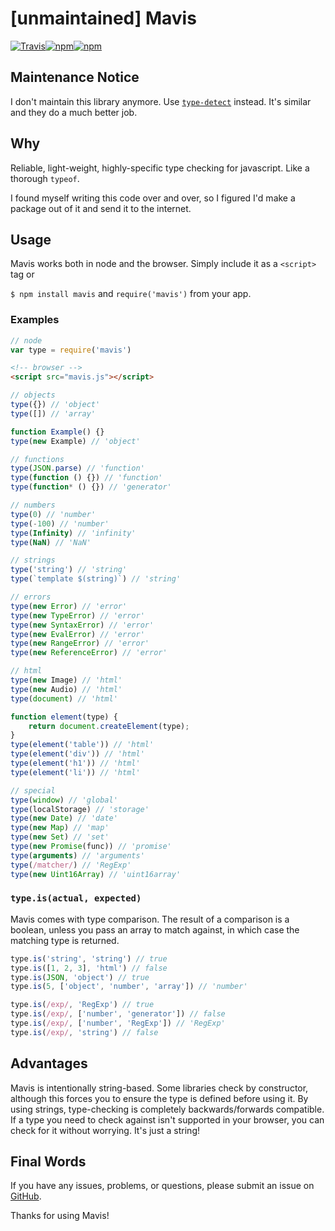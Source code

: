 # [unmaintained] Mavis
[![Travis](https://img.shields.io/travis/PsychoLlama/mavis.svg?style=flat-square)](https://travis-ci.org/PsychoLlama/mavis)[![npm](https://img.shields.io/npm/dt/mavis.svg?style=flat-square)](https://www.npmjs.com/package/mavis)[![npm](https://img.shields.io/npm/v/mavis.svg?style=flat-square)](https://www.npmjs.com/package/mavis)

## Maintenance Notice
I don't maintain this library anymore. Use [`type-detect`](https://www.npmjs.com/package/type-detect) instead. It's similar and they do a much better job.

## Why
Reliable, light-weight, highly-specific type checking for javascript. Like a thorough `typeof`.

I found myself writing this code over and over, so I figured I'd make a package out of it and send it to the internet.

## Usage

Mavis works both in node and the browser. Simply include it as a `<script>` tag or 

`$ npm install mavis` and `require('mavis')` from your app.

### Examples
```javascript
// node
var type = require('mavis')
```
```html
<!-- browser -->
<script src="mavis.js"></script>
```

```javascript
// objects
type({}) // 'object'
type([]) // 'array'

function Example() {}
type(new Example) // 'object'

// functions
type(JSON.parse) // 'function'
type(function () {}) // 'function'
type(function* () {}) // 'generator'

// numbers
type(0) // 'number'
type(-100) // 'number'
type(Infinity) // 'infinity'
type(NaN) // 'NaN'

// strings
type('string') // 'string'
type(`template $(string)`) // 'string'

// errors
type(new Error) // 'error'
type(new TypeError) // 'error'
type(new SyntaxError) // 'error'
type(new EvalError) // 'error'
type(new RangeError) // 'error'
type(new ReferenceError) // 'error'

// html
type(new Image) // 'html'
type(new Audio) // 'html'
type(document) // 'html'

function element(type) {
	return document.createElement(type);
}
type(element('table')) // 'html'
type(element('div')) // 'html'
type(element('h1')) // 'html'
type(element('li')) // 'html'

// special
type(window) // 'global'
type(localStorage) // 'storage'
type(new Date) // 'date'
type(new Map) // 'map'
type(new Set) // 'set'
type(new Promise(func)) // 'promise'
type(arguments) // 'arguments'
type(/matcher/) // 'RegExp'
type(new Uint16Array) // 'uint16array'
```

### `type.is(actual, expected)`

Mavis comes with type comparison. The result of a comparison is a boolean, unless you pass an array to match against, in which case the matching type is returned.

```javascript
type.is('string', 'string') // true
type.is([1, 2, 3], 'html') // false
type.is(JSON, 'object') // true
type.is(5, ['object', 'number', 'array']) // 'number'

type.is(/exp/, 'RegExp') // true
type.is(/exp/, ['number', 'generator']) // false
type.is(/exp/, ['number', 'RegExp']) // 'RegExp'
type.is(/exp/, 'string') // false
```

## Advantages
Mavis is intentionally string-based. Some libraries check by constructor, although this forces you to ensure the type is defined before using it. By using strings, type-checking is completely backwards/forwards compatible. If a type you need to check against isn't supported in your browser, you can check for it without worrying. It's just a string!

## Final Words

If you have any issues, problems, or questions, please submit an issue on [GitHub](https://github.com/PsychoLlama/mavis).

Thanks for using Mavis!
